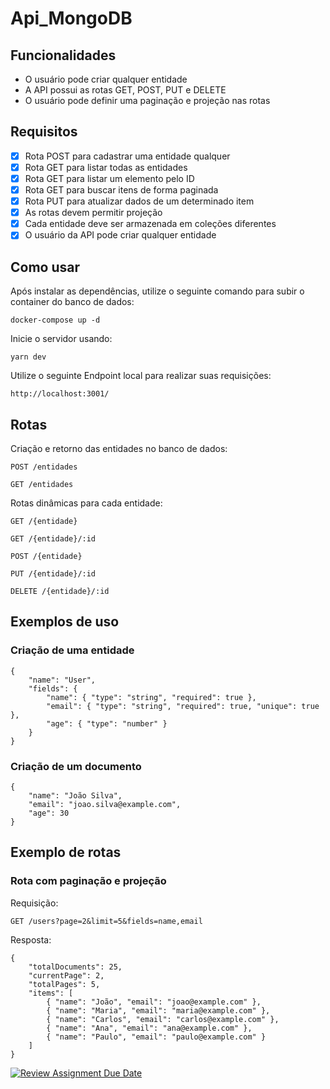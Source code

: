 # Api_MongoDB

## Funcionalidades

- O usuário pode criar qualquer entidade
- A API possui as rotas GET, POST, PUT e DELETE
- O usuário pode definir uma paginação e projeção nas rotas

## Requisitos

- [x] Rota POST para cadastrar uma entidade qualquer
- [x] Rota GET para listar todas as entidades 
- [x] Rota GET para listar um elemento pelo ID
- [x] Rota GET para buscar itens de forma paginada
- [x] Rota PUT para atualizar dados de um determinado item
- [x] As rotas devem permitir projeção
- [x] Cada entidade deve ser armazenada em coleções diferentes
- [x] O usuário da API pode criar qualquer entidade

## Como usar
Após instalar as dependências, utilize o seguinte comando para subir o container do banco de dados:
```
docker-compose up -d
```
Inicie o servidor usando:
```
yarn dev
```
Utilize o seguinte Endpoint local para realizar suas requisições:
```
http://localhost:3001/
```
## Rotas
Criação e retorno das entidades no banco de dados:
```
POST /entidades
```
```
GET /entidades
```
Rotas dinâmicas para cada entidade:
```
GET /{entidade}
```
```
GET /{entidade}/:id
```
```
POST /{entidade}
```
```
PUT /{entidade}/:id
```
```
DELETE /{entidade}/:id
```

## Exemplos de uso

### Criação de uma entidade

```
{
    "name": "User",
    "fields": {
        "name": { "type": "string", "required": true },
        "email": { "type": "string", "required": true, "unique": true },
        "age": { "type": "number" }
    }
}
```
### Criação de um documento

```
{
    "name": "João Silva",
    "email": "joao.silva@example.com",
    "age": 30
}
```

## Exemplo de rotas

### Rota com paginação e projeção

Requisição:
```
GET /users?page=2&limit=5&fields=name,email
```
Resposta:
```
{
    "totalDocuments": 25,
    "currentPage": 2,
    "totalPages": 5,
    "items": [
        { "name": "João", "email": "joao@example.com" },
        { "name": "Maria", "email": "maria@example.com" },
        { "name": "Carlos", "email": "carlos@example.com" },
        { "name": "Ana", "email": "ana@example.com" },
        { "name": "Paulo", "email": "paulo@example.com" }
    ]
}
```

[![Review Assignment Due Date](https://classroom.github.com/assets/deadline-readme-button-22041afd0340ce965d47ae6ef1cefeee28c7c493a6346c4f15d667ab976d596c.svg)](https://classroom.github.com/a/ori1I0wD)

